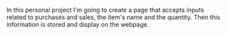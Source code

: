 In this personal project I'm going to create a page that accepts inputs related to purchases and sales, the item's name and the quantity. Then this information is stored and display on the webpage.